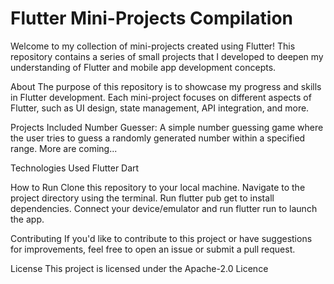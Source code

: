 # Flutter Mini-Projects Compilation

Welcome to my collection of mini-projects created using Flutter! This repository contains a series of small projects that I developed to deepen my understanding of Flutter and mobile app development concepts.

About
The purpose of this repository is to showcase my progress and skills in Flutter development. Each mini-project focuses on different aspects of Flutter, such as UI design, state management, API integration, and more.

Projects Included
Number Guesser: A simple number guessing game where the user tries to guess a randomly generated number within a specified range.
More are coming...

Technologies Used
Flutter
Dart

How to Run
Clone this repository to your local machine.
Navigate to the project directory using the terminal.
Run flutter pub get to install dependencies.
Connect your device/emulator and run flutter run to launch the app.

Contributing
If you'd like to contribute to this project or have suggestions for improvements, feel free to open an issue or submit a pull request.

License
This project is licensed under the Apache-2.0 Licence
